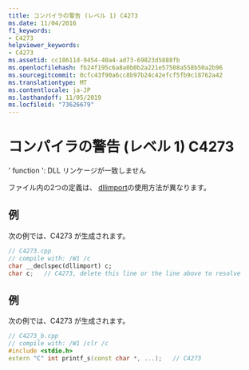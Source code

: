 ```yaml
---
title: コンパイラの警告 (レベル 1) C4273
ms.date: 11/04/2016
f1_keywords:
- C4273
helpviewer_keywords:
- C4273
ms.assetid: cc18611d-9454-40a4-ad73-69823d5888fb
ms.openlocfilehash: fb24f195c6a8a0b0b2a221e57508a558b50a2b96
ms.sourcegitcommit: 0cfc43f90a6cc8b97b24c42efcf5fb9c18762a42
ms.translationtype: MT
ms.contentlocale: ja-JP
ms.lasthandoff: 11/05/2019
ms.locfileid: "73626679"
---
```

# <a name="compiler-warning-level-1-c4273"></a>コンパイラの警告 (レベル 1) C4273

' function ': DLL リンケージが一致しません

ファイル内の2つの定義は、 [dllimport](../../cpp/dllexport-dllimport.md)の使用方法が異なります。

## <a name="example"></a>例

次の例では、C4273 が生成されます。

```cpp
// C4273.cpp
// compile with: /W1 /c
char __declspec(dllimport) c;
char c;   // C4273, delete this line or the line above to resolve
```

## <a name="example"></a>例

次の例では、C4273 が生成されます。

```cpp
// C4273_b.cpp
// compile with: /W1 /clr /c
#include <stdio.h>
extern "C" int printf_s(const char *, ...);   // C4273
```